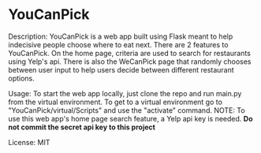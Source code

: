 # YouCanPick

Description:
YouCanPick is a web app built using Flask meant to help indecisive people choose where to eat next. There are 2 features to YouCanPick. On the home page, criteria are used to search for restaurants using Yelp's api. There is also the WeCanPick page that randomly chooses between user input to help users decide between different restaurant options.

Usage:
To start the web app locally, just clone the repo and run main.py from the virtual environment. To get to a virtual environment go to "YouCanPick/virtual/Scripts" and use the "activate" command. 
NOTE: To use this web app's home page search feature, a Yelp api key is needed.
**Do not commit the secret api key to this project**

License:
MIT
